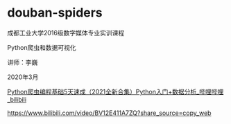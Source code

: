 # douban-spiders

成都工业大学2016级数字媒体专业实训课程

Python爬虫和数据可视化

讲师：李巍

2020年3月

[Python爬虫编程基础5天速成（2021全新合集）Python入门+数据分析_哔哩哔哩_bilibili](https://www.bilibili.com/video/BV12E411A7ZQ?from=search&seid=1634156850782609252&spm_id_from=333.337.0.0)

https://www.bilibili.com/video/BV12E411A7ZQ?share_source=copy_web
